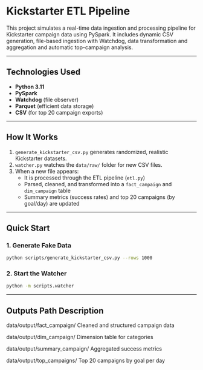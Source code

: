 # Kickstarter ETL Pipeline

This project simulates a real-time data ingestion and processing pipeline for Kickstarter campaign data using PySpark. It includes dynamic CSV generation, file-based ingestion with Watchdog, data transformation and aggregation and automatic top-campaign analysis.


---

## Technologies Used

- **Python 3.11**
- **PySpark**
- **Watchdog** (file observer)
- **Parquet** (efficient data storage)
- **CSV** (for top 20 campaign exports)

---

## How It Works

1. `generate_kickstarter_csv.py` generates randomized, realistic Kickstarter datasets.
2. `watcher.py` watches the `data/raw/` folder for new CSV files.
3. When a new file appears:
   - It is processed through the ETL pipeline (`etl.py`)
   - Parsed, cleaned, and transformed into a `fact_campaign` and `dim_campaign` table
   - Summary metrics (success rates) and top 20 campaigns (by goal/day) are updated

---

## Quick Start

### 1. Generate Fake Data
```bash
python scripts/generate_kickstarter_csv.py --rows 1000
```

### 2. Start the Watcher
```bash
python -m scripts.watcher
```

---

## Outputs Path	Description

data/output/fact_campaign/	Cleaned and structured campaign data

data/output/dim_campaign/	Dimension table for categories

data/output/summary_campaign/	Aggregated success metrics

data/output/top_campaigns/	Top 20 campaigns by goal per day